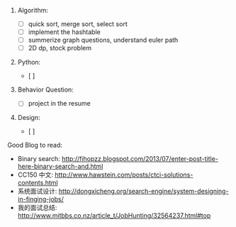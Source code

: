 1. Algorithm:
    * [ ] quick sort, merge sort, select sort
    * [ ] implement the hashtable 
    * [ ] summerize graph questions, understand euler path 
    * [ ] 2D dp, stock problem

2. Python:
    * [ ]

3. Behavior Question:
    * [ ] project in the resume 

4. Design:
    * [ ]


Good Blog to read:

* Binary search: http://fihopzz.blogspot.com/2013/07/enter-post-title-here-binary-search-and.html
* CC150 中文: http://www.hawstein.com/posts/ctci-solutions-contents.html
* 系统面试设计: http://dongxicheng.org/search-engine/system-designing-in-finging-jobs/
* 我的面试总结: http://www.mitbbs.co.nz/article_t/JobHunting/32564237.html#top

